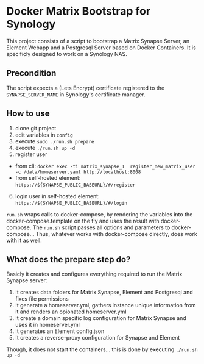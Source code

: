 # Docker Matrix Bootstrap for Synology

This project consists of a script to bootstrap a Matrix Synapse Server, an Element Webapp and a Postgresql Server based on Docker Containers.
It is specificly designed to work on a Synology NAS.

## Precondition
The script expects a (Lets Encrypt) certificate registered to the `SYNAPSE_SERVER_NAME` in Synology's certificate manager.

## How to use
1. clone git project
2. edit variables in `config`
3. execute `sudo ./run.sh prepare`
4. execute `./run.sh up -d`
5. register user
- from cli: `docker exec -ti matrix_synapse_1  register_new_matrix_user -c /data/homeserver.yaml http://localhost:8008`
- from self-hosted element: `https://${SYNAPSE_PUBLIC_BASEURL}/#/register`
6. login user in self-hosted element: `https://${SYNAPSE_PUBLIC_BASEURL}/#/login`

`run.sh` wraps calls to docker-compose, by rendering the variables into the docker-compose.template on the fly and uses the result with docker-compose. The `run.sh` script passes all options and parameters to docker-compose... Thus, whatever works with docker-compose directly, does work with it as well.

## What does the prepare step do?
Basicly it creates and configures everything required to run the Matrix Synapse server:
1. It creates data folders for Matrix Synapse, Element and Postgresql and fixes file permissions
2. It generate a homeserver.yml, gathers instance unique information from it and renders an opionated homeserver.yml
3. It create a domain specific log configuration for Matrix Synapse and uses it in homeserver.yml
4. It generates an Element config.json
5. It creates a reverse-proxy configuration for Synapse and Element

Though, it does not start the containers... this is done by executing `./run.sh up -d`
